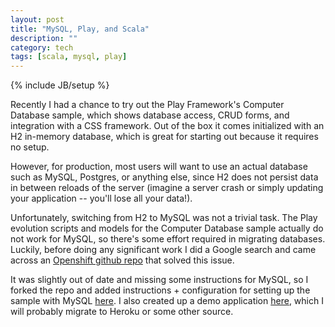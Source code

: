 ```yaml
---
layout: post
title: "MySQL, Play, and Scala"
description: ""
category: tech
tags: [scala, mysql, play]
---
```

{% include JB/setup %}

Recently I had a chance to try out the Play Framework's Computer Database sample,
which shows database access, CRUD forms, and integration with a CSS framework.
Out of the box it comes initialized with an H2 in-memory database, which is
great for starting out because it requires no setup.

However, for production, most users will want to use an actual database
such as MySQL, Postgres, or anything else, since H2 does not persist data
in between reloads of the server (imagine a server crash or simply updating your
application -- you'll lose all your data!). 

Unfortunately, switching from H2 to MySQL was not a trivial task. The
Play evolution scripts and models for the Computer Database sample 
actually do not work for MySQL, so there's some effort required in migrating databases.
Luckily, before doing any significant work I did a Google search and came
across an <a href="https://github.com/opensas/openshift-play2-computerdb" target="_blank">Openshift github repo</a>
that solved this issue.

It was slightly out of date and missing some instructions for MySQL, so
I forked the repo and added instructions + configuration for setting up
the sample with MySQL <a href="https://github.com/minhongrails/play2-computerdb-mysql-scala" target="_blank">here</a>.
I also created up a demo application <a href="http://dev1.minh.io" target="_blank">here</a>, 
which I will probably migrate to Heroku or some other source.

